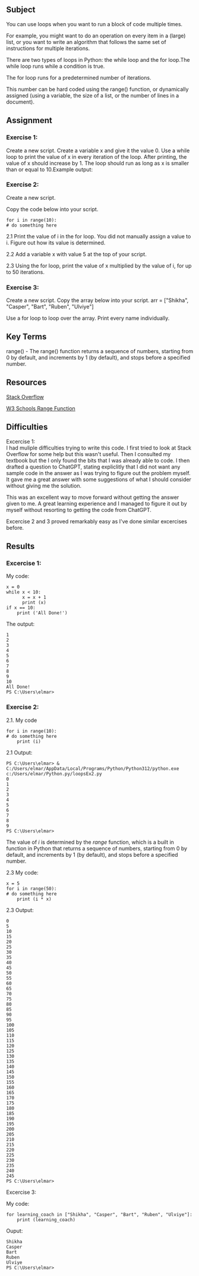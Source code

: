 ## Subject
You can use loops when you want to run a block of code multiple times. 

For example, you might want to do an operation on every item in a (large) list, or you want to write an algorithm that follows the same set of instructions for multiple iterations.

There are two types of loops in Python: the while loop and the for loop.The while loop runs while a condition is true. 

The for loop runs for a predetermined number of iterations. 

This number can be hard coded using the range() function, or dynamically assigned (using a variable, the size of a list, or the number of lines in a document).

## Assignment

###  Exercise 1:
Create a new script.
Create a variable x and give it the value 0.
Use a while loop to print the value of x in every iteration of the loop. After printing, the value of x should increase by 1. The loop should run as long as x is smaller than or equal to 10.Example output:

 ### Exercise 2:
 
Create a new script.

Copy the code below into your script.

```
for i in range(10):
# do something here
```

2.1  Print the value of i in the for loop. You did not manually assign a value to i. Figure out how its value is determined.

2.2  Add a variable x with value 5 at the top of your script.

2.3  Using the for loop, print the value of x multiplied by the value of i, for up to 50 iterations.


### Exercise 3:
Create a new script.
Copy the array below into your script.
arr = ["Shikha", "Casper", "Bart", "Ruben", "Ulviye"]

Use a for loop to loop over the array. Print every name individually.




##  Key Terms

range() - The range() function returns a sequence of numbers, starting from 0 by default, and increments by 1 (by default), and stops before a specified number.


##  Resources

[Stack Overflow](https://stackoverflow.com/questions/63942568/creating-an-addition-loop-that-stops-when-it-hits-a-certain-number)

[W3 Schools Range Function](https://www.w3schools.com/python/ref_func_range.asp#:~:text=Definition%20and%20Usage,stops%20before%20a%20specified%20number.)



##  Difficulties

Excercise 1:  
I had muliple difficulties trying to write this code.  I first tried to look at Stack Overflow for some help but this wasn't useful.  Then I consulted my textbook but the I only found the bits that I was already able to code.  I then drafted a question to ChatGPT, stating expliclitly that I did not want any sample code in the answer as I was trying to figure out the problem myself.  It gave me a great answer with some suggestions of what I should consider without giving me the solution.

This was an excellent way to move forward without getting the answer given to me.  A great learning experience and I managed to figure it out by myself without resorting to getting the code from ChatGPT.

Excercise 2 and 3 proved remarkably easy as I've done similar excercises before.


##  Results


### Excercise 1:

My code:

```
x = 0
while x < 10:
      x = x + 1
      print (x)
if x == 10:
    print ('All Done!')

```

The output:

```
1
2
3
4
5
6
7
8
9
10
All Done!
PS C:\Users\elmar>
```

### Exercise 2:

2.1.  My code

```
for i in range(10):
# do something here
    print (i)
```

2.1 Output:

```
PS C:\Users\elmar> & C:/Users/elmar/AppData/Local/Programs/Python/Python312/python.exe c:/Users/elmar/Python.py/loopsEx2.py
0
1
2
3
4
5
6
7
8
9
PS C:\Users\elmar>
```

The value of *i* is determined by the *range* function, which is a built in function in Python that returns a sequence of numbers, starting from 0 by default, and increments by 1 (by default), and stops before a specified number.

2.3  My code:

```
x = 5
for i in range(50):
# do something here
    print (i * x)
```

2.3 Output:

```
0
5
10
15
20
25
30
35
40
45
50
55
60
65
70
75
80
85
90
95
100
105
110
115
120
125
130
135
140
145
150
155
160
165
170
175
180
185
190
195
200
205
210
215
220
225
230
235
240
245
PS C:\Users\elmar>
```
Excercise 3:

My code:

```
for learning_coach in ["Shikha", "Casper", "Bart", "Ruben", "Ulviye"]:
    print (learning_coach)
```

Ouput:

```
Shikha
Casper
Bart
Ruben
Ulviye
PS C:\Users\elmar>
```


